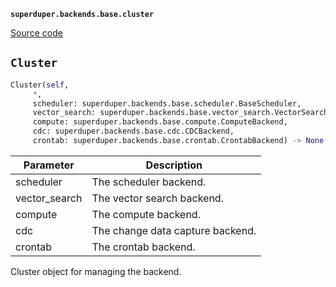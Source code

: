 **`superduper.backends.base.cluster`** 

[Source code](https://github.com/superduper-io/superduper/blob/main/superduper/backends/base/cluster.py)

## `Cluster` 

```python
Cluster(self,
     *,
     scheduler: superduper.backends.base.scheduler.BaseScheduler,
     vector_search: superduper.backends.base.vector_search.VectorSearchBackend,
     compute: superduper.backends.base.compute.ComputeBackend,
     cdc: superduper.backends.base.cdc.CDCBackend,
     crontab: superduper.backends.base.crontab.CrontabBackend) -> None
```
| Parameter | Description |
|-----------|-------------|
| scheduler | The scheduler backend. |
| vector_search | The vector search backend. |
| compute | The compute backend. |
| cdc | The change data capture backend. |
| crontab | The crontab backend. |

Cluster object for managing the backend.

